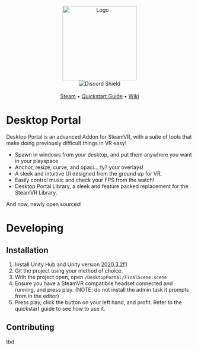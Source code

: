 
<p align="center">
    <img src="https://i.imgur.com/vroZLFP.jpg" alt="Logo" height="200"/>
	<br/>
	
<img src="https://discordapp.com/api/guilds/633487238784876573/widget.png?style=shield" alt="Discord Shield"/>
<br/>
<br/>
<a href="https://store.steampowered.com/app/1178460/Desktop_Portal/">Steam<a/> • <a href="https://www.youtube.com/watch?v=oe0Zm58l3hc">Quickstart Guide<a/> • <a href="https://www.youtube.com/watch?v=oe0Zm58l3hc">Wiki<a/>
	
</p>

# Desktop Portal

Desktop Portal is an advanced Addon for SteamVR, with a suite of tools that make doing previously difficult things in VR easy!
- Spawn in windows from your desktop, and put them anywhere you want in your playspace.
- Anchor, resize, curve, and opaci... fy? your overlays!
- A sleek and intuitive UI designed from the ground up for VR.
- Easily control music and check your FPS from the watch!
- Desktop Portal Library, a sleek and feature packed replacement for the SteamVR Library.

And now, newly open sourced!


# Developing

## Installation

1. Install Unity Hub and Unity version <a href="unityhub://2020.3.2f1/8fd9074bf66c">2020.3.2f1<a/>
2. Git the project using your method of choice.
3. With the project open, open `/DesktopPortal/FinalScene.scene`
4. Ensure you have a SteamVR compatibile headset connected and running, and press play. (NOTE: do not install the admin task it prompts from in the editor)
5. Press play, click the button on your left hand, and profit. Refer to the quickstart guide to see how to use it.

## Contributing

tbd
